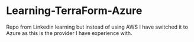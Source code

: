 # Learning-TerraForm-Azure
Repo from Linkedin learning but instead of using AWS I have switched it to Azure as this is the provider I have experience with.
